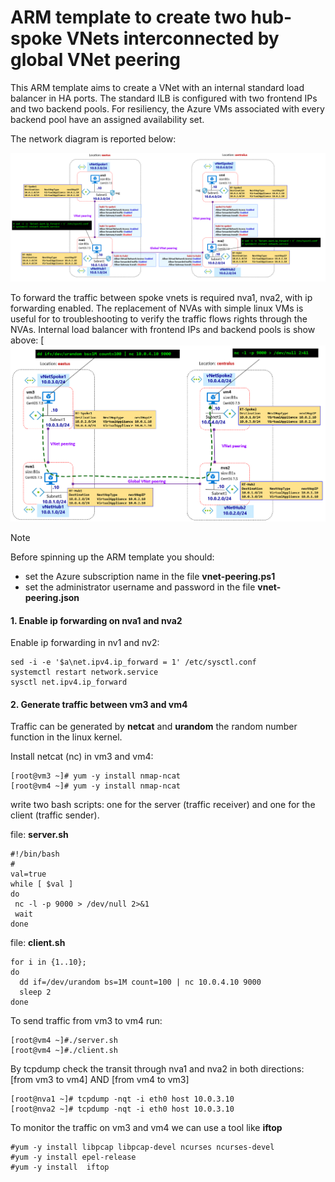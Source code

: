 <properties
pageTitle= 'ARM template to create two hub-spoke VNets interconnected by global VNet peering'
description= "ARM template to create two hub-spoke VNets interconnected by global VNet peering"
documentationcenter: na
services=""
documentationCenter="na"
authors="fabferri"
manager=""
editor=""/>

<tags
   ms.service="configuration-Example-Azure"
   ms.devlang="na"
   ms.topic="article"
   ms.tgt_pltfrm="na"
   ms.workload="na"
   ms.date="26/07/2018"
   ms.author="fabferri" />

# ARM template to create two hub-spoke VNets interconnected by global VNet peering
This ARM template aims to create a VNet with an internal standard load balancer in HA ports.
The standard ILB is configured with two frontend IPs and two backend pools. For resiliency, the Azure VMs associated with every backend pool have an assigned availability set.


The network diagram is reported below:

[![1]][1]

To forward the traffic between spoke vnets is required nva1, nva2,  with ip forwarding enabled. The replacement of NVAs with simple linux VMs is useful for to troubleshooting to verify the traffic flows rights through the NVAs.
Internal load balancer with frontend IPs and backend pools is show above:
[![2][2]


> [!NOTE]
> Before spinning up the ARM template you should:
> * set the Azure subscription name in the file **vnet-peering.ps1**
> * set the administrator username and password in the file **vnet-peering.json**
>


#### <a name="EnableIPForwarding"></a>1. Enable ip forwarding on nva1 and nva2

Enable ip forwarding in nv1 and nv2:

```
sed -i -e '$a\net.ipv4.ip_forward = 1' /etc/sysctl.conf
systemctl restart network.service
sysctl net.ipv4.ip_forward
```

#### <a name="Iperf3"></a>2. Generate traffic between vm3 and vm4
Traffic can be generated by **netcat** and **urandom** the random number function in the linux kernel.

Install netcat (nc) in vm3 and vm4:
```
[root@vm3 ~]# yum -y install nmap-ncat
[root@vm4 ~]# yum -y install nmap-ncat
```
write two bash scripts: one for the server (traffic receiver) and one for the client (traffic sender).

file: **server.sh**

```
#!/bin/bash
#
val=true
while [ $val ]
do
 nc -l -p 9000 > /dev/null 2>&1
 wait
done
```
file: **client.sh**

```
for i in {1..10};
do
  dd if=/dev/urandom bs=1M count=100 | nc 10.0.4.10 9000
  sleep 2
done
```
To send traffic from vm3 to vm4 run:

```
[root@vm4 ~]#./server.sh
[root@vm4 ~]#./client.sh
```

By tcpdump check the transit through nva1 and nva2 in both directions: [from vm3 to vm4] AND [from vm4 to vm3]

```
[root@nva1 ~]# tcpdump -nqt -i eth0 host 10.0.3.10
[root@nva2 ~]# tcpdump -nqt -i eth0 host 10.0.3.10
```

To monitor the traffic on vm3 and vm4 we can use a tool like **iftop**

```
#yum -y install libpcap libpcap-devel ncurses ncurses-devel
#yum -y install epel-release
#yum -y install  iftop
```

<!--Image References-->

[1]: ./media/network-diagram.png "network diagram"
[2]: ./media/flow.png "tcp flow transit from vm2 to vm3"


<!--Link References-->

